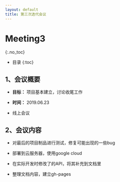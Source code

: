 ```yaml
---
layout: default
title: 第三次迭代会议
---
```


# Meeting3
{:.no_toc}

* 目录
{:toc}

## 1、会议概要

- **目标：** 项目基本建立，讨论收尾工作

- **时间：** 2019.06.23

- 线上会议

## 2、会议内容

- 对最后的项目制品进行测试，修复可能出现的一些bug

- 部署到云服务器，使用google cloud

- 在实际开发时修改了的API，将其补充到文档里

- 整理文档内容，建立gh-pages
